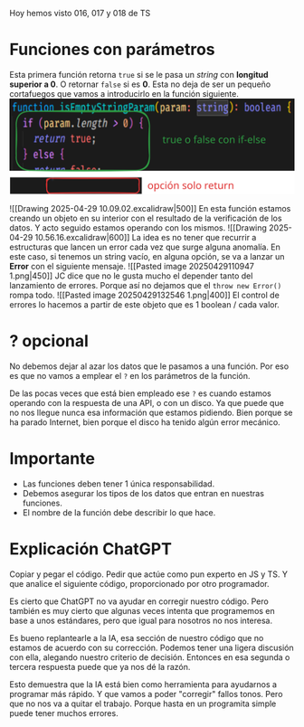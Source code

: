 Hoy hemos visto 016, 017 y 018 de TS

# Funciones con parámetros
Esta primera función retorna `true` si se le pasa un *string* con **longitud superior a 0**. O retornar `false` si  es **0**. Esta no deja de ser un pequeño cortafuegos que vamos a introducirlo en la función siguiente.
<img src="assets/Drawing 2025-04-29 10.09.02.excalidraw.svg" alt="Drawing 2025-04-29 10.09.02" width="900">

![[Drawing 2025-04-29 10.09.02.excalidraw|500]]
En esta función estamos creando un objeto en su interior con el resultado de la verificación de los datos. Y acto seguido estamos operando con los mismos.
![[Drawing 2025-04-29 10.56.16.excalidraw|600]]
La idea es no tener que recurrir a estructuras que lancen un error cada vez que surge alguna anomalía. En este caso, si tenemos un string vacío, en alguna opción, se va a lanzar un **Error** con el siguiente mensaje. 
![[Pasted image 20250429110947 1.png|450]]
JC dice que no le gusta mucho el depender tanto del lanzamiento de errores. Porque así no dejamos que el `throw new Error()` rompa todo.
![[Pasted image 20250429132546 1.png|400]]
El control de errores lo hacemos a partir de este objeto que es 1 boolean / cada valor.
# ? opcional
No debemos dejar al azar los datos que le pasamos a una función. Por eso es que no vamos a emplear el `?` en los parámetros de la función. 

De las pocas veces que está bien empleado ese `?` es cuando estamos operando con la respuesta de una API, o con un disco. Ya que puede que no nos llegue nunca esa información que estamos pidiendo. Bien porque se ha parado Internet, bien porque el disco ha tenido algún error mecánico.

# Importante 
- Las  funciones deben tener 1 única responsabilidad.
- Debemos asegurar los tipos de los datos que entran en nuestras funciones.
- El nombre de la función debe describir lo que hace.

# Explicación ChatGPT
Copiar y pegar el código. Pedir que actúe como pun experto en JS y TS. Y que analice el siguiente código, proporcionado por otro programador.

Es cierto que ChatGPT no va ayudar en corregir nuestro código. Pero también es muy cierto que algunas veces intenta que programemos en base a unos estándares, pero que igual para nosotros no nos interesa. 

Es bueno replantearle a la IA, esa sección de nuestro código que no estamos de acuerdo con su corrección. Podemos tener una ligera discusión con ella, alegando nuestro criterio de decisión. Entonces en esa segunda o tercera respuesta puede que ya nos dé la razón.

Esto demuestra que la IA está bien como herramienta para ayudarnos a programar más rápido. Y que vamos a poder "corregir" fallos tonos. Pero que no nos va a quitar el trabajo. Porque hasta en un programita simple puede tener muchos errores.

